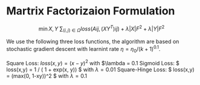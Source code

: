 # Martrix Factorizaion Formulation

$$
\min{X,Y} \ \sum_{(i,j)\in \Omega} loss(A{ij}, (XY^T){ij}) + \lambda | X|F^2 + \lambda | Y|F^2
$$



We use the following three loss functions, the algorithm are based on stochastic gradient descent with learnint rate $\eta = \eta_0 / (k + 1)^{0.1}$.

Square Loss: $loss(x,y) = (x - y)^2$ with $\lambda = 0.1
Sigmoid Loss: $ loss(x,y) = 1 / ( 1 + exp(x, y)) $ with $\lambda = 0.01$ 
Square-Hinge Loss: $ loss(x,y) = (max(0, 1-xy))^2 $ with $\lambda = 0.1$ 